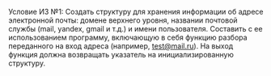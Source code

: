 Условие ИЗ №1:
Создать структуру для хранения информации об адресе электронной почты: домене верхнего уровня, названии почтовой службы (mail, yandex, gmail и т.д.) и имени пользователя. Составить с ее использованием программу, включающую в себя функцию разбора переданного на вход адреса (например, test@mail.ru). На выход функция должна возвращать указатель на инициализированную структуру.
